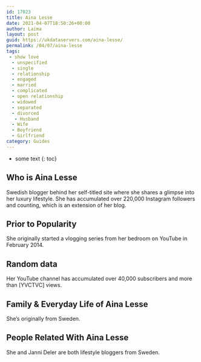 ```yaml
---
id: 17023
title: Aina Lesse
date: 2021-04-07T18:50:26+00:00
author: Laima
layout: post
guid: https://ukdataservers.com/aina-lesse/
permalink: /04/07/aina-lesse
tags:
 - show love
  - unspecified
  - single
  - relationship
  - engaged
  - married
  - complicated
  - open relationship
  - widowed
  - separated
  - divorced
   - Husband
  - Wife
  - Boyfriend
  - Girlfriend
category: Guides
---
```


* some text
{: toc}


## Who is Aina Lesse
                  
                  
                  
Swedish blogger behind her self-titled site where she shares a glimpse into her luxury lifestyle. She has accumulated over 220,000 Instagram followers and counting, which is an extension of her blog.
                  
              
            
              
            
                
                
                
## Prior to Popularity
                  
                  
                  
She originally started a vlogging series from her bedroom on YouTube in February 2014.
                  
              
            
              
            
                
                
                
## Random data
                  
                  
                  
Her YouTube channel has accumulated over 40,000 subscribers and more than [YVCTVC] views.
                  
              
            
              
            
                
                
                
## Family & Everyday Life of Aina Lesse
                  
                  
                  
She&#8217;s originally from Sweden.
                  
              
            
              
            
                
                
                
## People Related With Aina Lesse
                  
                  
                  
She and Janni Deler are both lifestyle bloggers from Sweden.
                  
              
            
              
            
                
              
            
              
              
            
            
              
            
          
          
          